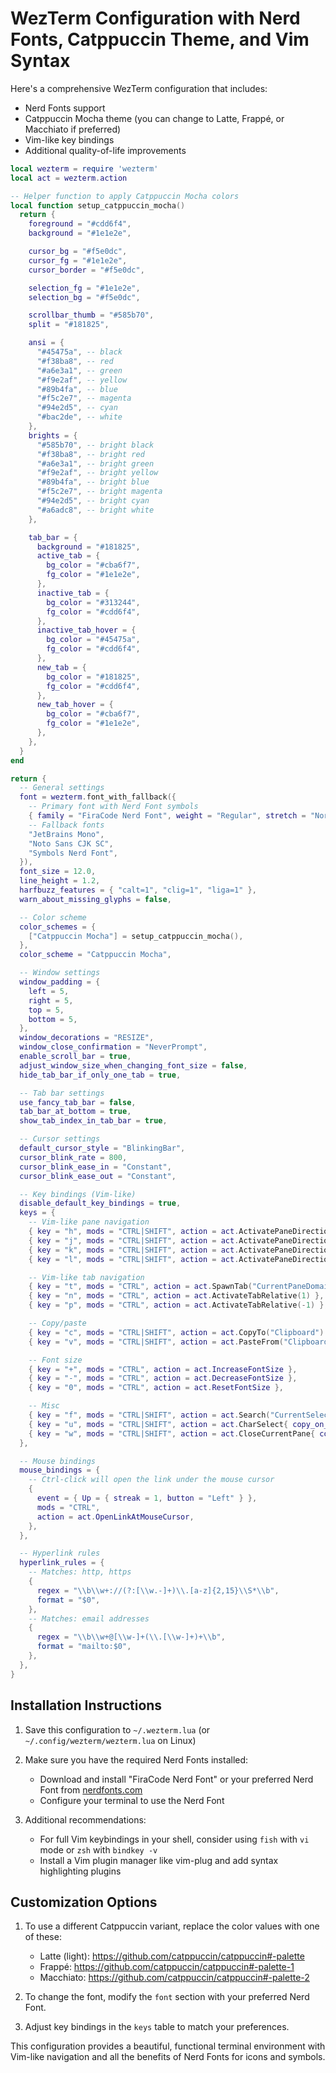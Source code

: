 # WezTerm Configuration with Nerd Fonts, Catppuccin Theme, and Vim Syntax

Here's a comprehensive WezTerm configuration that includes:
- Nerd Fonts support
- Catppuccin Mocha theme (you can change to Latte, Frappé, or Macchiato if preferred)
- Vim-like key bindings
- Additional quality-of-life improvements

```lua
local wezterm = require 'wezterm'
local act = wezterm.action

-- Helper function to apply Catppuccin Mocha colors
local function setup_catppuccin_mocha()
  return {
    foreground = "#cdd6f4",
    background = "#1e1e2e",

    cursor_bg = "#f5e0dc",
    cursor_fg = "#1e1e2e",
    cursor_border = "#f5e0dc",

    selection_fg = "#1e1e2e",
    selection_bg = "#f5e0dc",

    scrollbar_thumb = "#585b70",
    split = "#181825",

    ansi = {
      "#45475a", -- black
      "#f38ba8", -- red
      "#a6e3a1", -- green
      "#f9e2af", -- yellow
      "#89b4fa", -- blue
      "#f5c2e7", -- magenta
      "#94e2d5", -- cyan
      "#bac2de", -- white
    },
    brights = {
      "#585b70", -- bright black
      "#f38ba8", -- bright red
      "#a6e3a1", -- bright green
      "#f9e2af", -- bright yellow
      "#89b4fa", -- bright blue
      "#f5c2e7", -- bright magenta
      "#94e2d5", -- bright cyan
      "#a6adc8", -- bright white
    },

    tab_bar = {
      background = "#181825",
      active_tab = {
        bg_color = "#cba6f7",
        fg_color = "#1e1e2e",
      },
      inactive_tab = {
        bg_color = "#313244",
        fg_color = "#cdd6f4",
      },
      inactive_tab_hover = {
        bg_color = "#45475a",
        fg_color = "#cdd6f4",
      },
      new_tab = {
        bg_color = "#181825",
        fg_color = "#cdd6f4",
      },
      new_tab_hover = {
        bg_color = "#cba6f7",
        fg_color = "#1e1e2e",
      },
    },
  }
end

return {
  -- General settings
  font = wezterm.font_with_fallback({
    -- Primary font with Nerd Font symbols
    { family = "FiraCode Nerd Font", weight = "Regular", stretch = "Normal", italic = false },
    -- Fallback fonts
    "JetBrains Mono",
    "Noto Sans CJK SC",
    "Symbols Nerd Font",
  }),
  font_size = 12.0,
  line_height = 1.2,
  harfbuzz_features = { "calt=1", "clig=1", "liga=1" },
  warn_about_missing_glyphs = false,

  -- Color scheme
  color_schemes = {
    ["Catppuccin Mocha"] = setup_catppuccin_mocha(),
  },
  color_scheme = "Catppuccin Mocha",

  -- Window settings
  window_padding = {
    left = 5,
    right = 5,
    top = 5,
    bottom = 5,
  },
  window_decorations = "RESIZE",
  window_close_confirmation = "NeverPrompt",
  enable_scroll_bar = true,
  adjust_window_size_when_changing_font_size = false,
  hide_tab_bar_if_only_one_tab = true,

  -- Tab bar settings
  use_fancy_tab_bar = false,
  tab_bar_at_bottom = true,
  show_tab_index_in_tab_bar = true,

  -- Cursor settings
  default_cursor_style = "BlinkingBar",
  cursor_blink_rate = 800,
  cursor_blink_ease_in = "Constant",
  cursor_blink_ease_out = "Constant",

  -- Key bindings (Vim-like)
  disable_default_key_bindings = true,
  keys = {
    -- Vim-like pane navigation
    { key = "h", mods = "CTRL|SHIFT", action = act.ActivatePaneDirection("Left") },
    { key = "j", mods = "CTRL|SHIFT", action = act.ActivatePaneDirection("Down") },
    { key = "k", mods = "CTRL|SHIFT", action = act.ActivatePaneDirection("Up") },
    { key = "l", mods = "CTRL|SHIFT", action = act.ActivatePaneDirection("Right") },

    -- Vim-like tab navigation
    { key = "t", mods = "CTRL", action = act.SpawnTab("CurrentPaneDomain") },
    { key = "n", mods = "CTRL", action = act.ActivateTabRelative(1) },
    { key = "p", mods = "CTRL", action = act.ActivateTabRelative(-1) },

    -- Copy/paste
    { key = "c", mods = "CTRL|SHIFT", action = act.CopyTo("Clipboard") },
    { key = "v", mods = "CTRL|SHIFT", action = act.PasteFrom("Clipboard") },

    -- Font size
    { key = "+", mods = "CTRL", action = act.IncreaseFontSize },
    { key = "-", mods = "CTRL", action = act.DecreaseFontSize },
    { key = "0", mods = "CTRL", action = act.ResetFontSize },

    -- Misc
    { key = "f", mods = "CTRL|SHIFT", action = act.Search("CurrentSelectionOrEmptyString") },
    { key = "u", mods = "CTRL|SHIFT", action = act.CharSelect{ copy_on_select = true, copy_to = "ClipboardAndPrimarySelection" } },
    { key = "w", mods = "CTRL|SHIFT", action = act.CloseCurrentPane{ confirm = true } },
  },

  -- Mouse bindings
  mouse_bindings = {
    -- Ctrl-click will open the link under the mouse cursor
    {
      event = { Up = { streak = 1, button = "Left" } },
      mods = "CTRL",
      action = act.OpenLinkAtMouseCursor,
    },
  },

  -- Hyperlink rules
  hyperlink_rules = {
    -- Matches: http, https
    {
      regex = "\\b\\w+://(?:[\\w.-]+)\\.[a-z]{2,15}\\S*\\b",
      format = "$0",
    },
    -- Matches: email addresses
    {
      regex = "\\b\\w+@[\\w-]+(\\.[\\w-]+)+\\b",
      format = "mailto:$0",
    },
  },
}
```

## Installation Instructions

1. Save this configuration to `~/.wezterm.lua` (or `~/.config/wezterm/wezterm.lua` on Linux)

2. Make sure you have the required Nerd Fonts installed:
   - Download and install "FiraCode Nerd Font" or your preferred Nerd Font from [nerdfonts.com](https://www.nerdfonts.com/)
   - Configure your terminal to use the Nerd Font

3. Additional recommendations:
   - For full Vim keybindings in your shell, consider using `fish` with `vi` mode or `zsh` with `bindkey -v`
   - Install a Vim plugin manager like vim-plug and add syntax highlighting plugins

## Customization Options

1. To use a different Catppuccin variant, replace the color values with one of these:
   - Latte (light): https://github.com/catppuccin/catppuccin#-palette
   - Frappé: https://github.com/catppuccin/catppuccin#-palette-1
   - Macchiato: https://github.com/catppuccin/catppuccin#-palette-2

2. To change the font, modify the `font` section with your preferred Nerd Font.

3. Adjust key bindings in the `keys` table to match your preferences.

This configuration provides a beautiful, functional terminal environment with Vim-like navigation and all the benefits of Nerd Fonts for icons and symbols.
